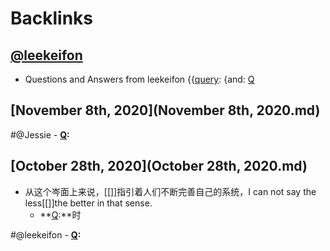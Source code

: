 
# Backlinks
## [@leekeifon](@leekeifon.md)
- Questions and Answers from leekeifon {{[query](query.md): {and: [Q](Q.md)

## [November 8th, 2020](November 8th, 2020.md)

#@Jessie
    - **[Q](Q.md):**

## [October 28th, 2020](October 28th, 2020.md)
- 从这个岑面上来说，[[]]指引着人们不断完善自己的系统，I can not say the less[[]]the better in that sense.
    - **[Q](Q.md):**时


#@leekeifon
    - **[Q](Q.md):**

